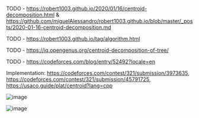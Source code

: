 TODO - https://robert1003.github.io/2020/01/16/centroid-decomposition.html & https://github.com/miguelAlessandro/robert1003.github.io/blob/master/_posts/2020-01-16-centroid-decomposition.md

TODO - https://robert1003.github.io/tag/algorithm.html

TODO - https://iq.opengenus.org/centroid-decomposition-of-tree/

TODO - https://codeforces.com/blog/entry/52492?locale=en

Implementation: https://codeforces.com/contest/321/submission/3973635, https://codeforces.com/contest/321/submission/45791725, https://usaco.guide/plat/centroid?lang=cpp

![image](https://user-images.githubusercontent.com/19663316/119269663-6aada780-bc16-11eb-8d91-051c2db7fbe3.png)

![image](https://user-images.githubusercontent.com/19663316/119269676-81ec9500-bc16-11eb-9448-ab4e7968c6b9.png)
